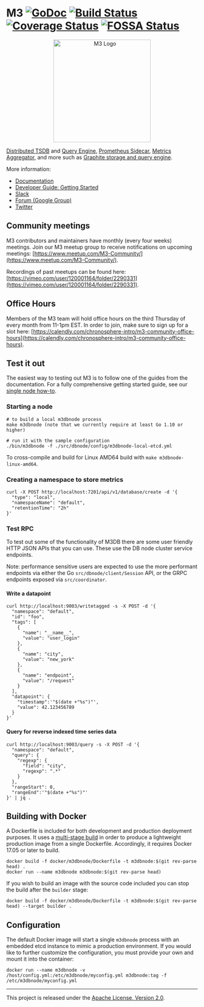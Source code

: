 # M3 [![GoDoc][doc-img]][doc] [![Build Status][ci-img]][ci] [![Coverage Status][cov-img]][cov] [![FOSSA Status][fossa-img]][fossa] 

<p align="center"><img src="site/static/images/logo-square.png" alt="M3 Logo" width="256" height="270"></p>

[Distributed TSDB](https://docs.m3db.io/m3db/) and [Query Engine](https://docs.m3db.io/how_to/query/), [Prometheus Sidecar](https://docs.m3db.io/integrations/prometheus/), [Metrics Aggregator](https://docs.m3db.io/overview/components/#m3-aggregator), and more such as [Graphite storage and query engine](https://docs.m3db.io/integrations/graphite/).

More information:

- [Documentation](https://docs.m3db.io/)
- [Developer Guide: Getting Started](https://github.com/m3db/m3/blob/master/DEVELOPMENT.md)
- [Slack](http://bit.ly/m3slack)
- [Forum (Google Group)](https://groups.google.com/forum/#!forum/m3db)
- [Twitter](https://twitter.com/m3metrics)

## Community meetings



M3 contributors and maintainers have monthly (every four weeks) meetings. Join our M3 meetup group to receive notifications on upcoming meetings: 
[https://www.meetup.com/M3-Community/](https://www.meetup.com/M3-Community/).

Recordings of past meetups can be found here: [https://vimeo.com/user/120001164/folder/2290331](https://vimeo.com/user/120001164/folder/2290331).




## Office Hours

Members of the M3 team will hold office hours on the third Thursday of every month from 11-1pm EST. In order to join, make sure to sign up for a slot here: [https://calendly.com/chronosphere-intro/m3-community-office-hours](https://calendly.com/chronosphere-intro/m3-community-office-hours).

## Test it out

The easiest way to testing out M3 is to follow one of the guides from the documentation. For a fully comprehensive getting started guide, see our [single node how-to](https://docs.m3db.io/how_to/single_node/).

### Starting a node

```
# to build a local m3dbnode process
make m3dbnode (note that we currently require at least Go 1.10 or higher)

# run it with the sample configuration
./bin/m3dbnode -f ./src/dbnode/config/m3dbnode-local-etcd.yml
```

To cross-compile and build for Linux AMD64 build with `make m3dbnode-linux-amd64`.

### Creating a namespace to store metrics

```
curl -X POST http://localhost:7201/api/v1/database/create -d '{
  "type": "local",
  "namespaceName": "default",
  "retentionTime": "2h"
}'
```

### Test RPC

To test out some of the functionality of M3DB there are some user friendly HTTP JSON APIs that you can use. These use the DB node cluster service endpoints.

Note: performance sensitive users are expected to use the more performant endpoints via either the Go `src/dbnode/client/Session` API, or the GRPC endpoints exposed via `src/coordinator`.

#### Write a datapoint

```
curl http://localhost:9003/writetagged -s -X POST -d '{
  "namespace": "default",
  "id": "foo",
  "tags": [
    {
      "name": "__name__",
      "value": "user_login"
    },
    {
      "name": "city",
      "value": "new_york"
    },
    {
      "name": "endpoint",
      "value": "/request"
    }
  ],
  "datapoint": {
    "timestamp":'"$(date +"%s")"',
    "value": 42.123456789
  }
}'
```

#### Query for reverse indexed time series data

```
curl http://localhost:9003/query -s -X POST -d '{
  "namespace": "default",
  "query": {
    "regexp": {
      "field": "city",
      "regexp": ".*"
    }
  },
  "rangeStart": 0,
  "rangeEnd":'"$(date +"%s")"'
}' | jq .
```

## Building with Docker

A Dockerfile is included for both development and production deployment purposes. It uses a
[multi-stage build](https://docs.docker.com/develop/develop-images/multistage-build/) in order to
produce a lightweight production image from a single Dockerfile. Accordingly, it requires Docker
17.05 or later to build.

```
docker build -f docker/m3dbnode/Dockerfile -t m3dbnode:$(git rev-parse head) .
docker run --name m3dbnode m3dbnode:$(git rev-parse head)
```

If you wish to build an image with the source code included you can stop the build after the
`builder` stage:

```
docker build -f docker/m3dbnode/Dockerfile -t m3dbnode:$(git rev-parse head) --target builder .
```

## Configuration

The default Docker image will start a single `m3dbnode` process with an embedded etcd instance to
mimic a production environment. If you would like to further customize the configuration, you must
provide your own and mount it into the container:

```
docker run --name m3dbnode -v /host/config.yml:/etc/m3dbnode/myconfig.yml m3dbnode:tag -f /etc/m3dbnode/myconfig.yml
```

<hr>

This project is released under the [Apache License, Version 2.0](LICENSE).

[doc-img]: https://godoc.org/github.com/m3db/m3?status.svg
[doc]: https://godoc.org/github.com/m3db/m3
[ci-img]: https://badge.buildkite.com/5509d9360bfea7f99ac3a07fd029feb1aafa5cff9ed5ab667b.svg?branch=master
[ci]: https://buildkite.com/uberopensource/m3-monorepo-ci
[cov-img]: https://codecov.io/gh/m3db/m3/branch/master/graph/badge.svg
[cov]: https://codecov.io/gh/m3db/m3
[fossa-img]: https://app.fossa.io/api/projects/custom%2B4529%2Fgithub.com%2Fm3db%2Fm3.svg?type=shield
[fossa]: https://app.fossa.io/projects/custom%2B4529%2Fgithub.com%2Fm3db%2Fm3?ref=badge_shield
